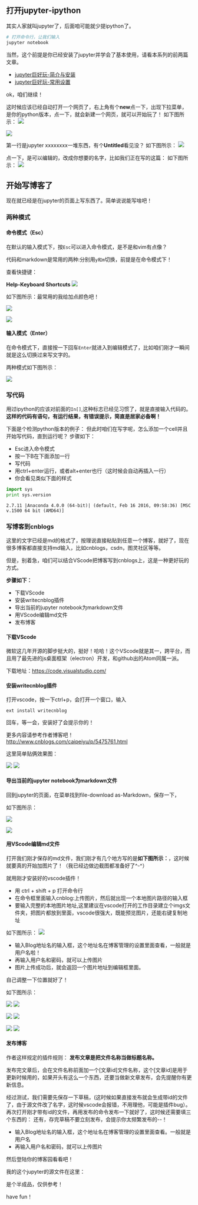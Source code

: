
## 打开jupyter-ipython

其实人家就叫jupyter了，后面咱可能就少提ipython了。


```python
# 打开命令行，让我们输入
jupyter notebook
```

当然，这个前提是你已经安装了jupyter并学会了基本使用，请看本系列的前两篇文章。

- [jupyter巨好玩-简介与安装](http://www.cnblogs.com/howiewang/p/jupyter-install.html)
- [jupyter巨好玩-常用设置](http://www.cnblogs.com/howiewang/p/ipython-config.html)

ok，咱们继续！

这时候应该已经自动打开一个网页了，右上角有个**new**点一下，出现下拉菜单，是你的python版本，点一下，就会新建一个网页，就可以开始玩了！
如下图所示：
![](http://images2015.cnblogs.com/blog/152871/201605/152871-20160517121457154-1469462433.png)

![](http://images2015.cnblogs.com/blog/152871/201605/152871-20160517121626716-1133231887.png)

第一行是jupyter xxxxxxxx一堆东西，有个**Untitled**看见没？
如下图所示：
![](http://images2015.cnblogs.com/blog/152871/201605/152871-20160517121613138-2038214039.png)

点一下，是可以编辑的，改成你想要的名字，比如我们正在写的这篇：
如下图所示：
![](http://images2015.cnblogs.com/blog/152871/201605/152871-20160517121709279-500684366.png)

## 开始写博客了

现在就已经是在jupyter的页面上写东西了。简单说说能写啥吧！

### 两种模式

#### 命令模式（Esc）

在默认的输入模式下，按`Esc`可以进入命令模式，是不是和vim有点像？

代码和markdown是常用的两种:分别用`y和m`切换，前提是在命令模式下！

查看快捷键：

**Help-Keyboard Shortcuts**
![](http://images2015.cnblogs.com/blog/152871/201605/152871-20160517121751341-2035020880.png)

如下图所示：最常用的我给加点颜色吧！

![](http://images2015.cnblogs.com/blog/152871/201605/152871-20160517121801935-2055948605.png)

![](http://images2015.cnblogs.com/blog/152871/201605/152871-20160517121814935-410116149.png)


#### 输入模式（Enter）

在命令模式下，直接按一下回车`Enter`就进入到编辑模式了，比如咱们刚才一瞬间就是这么切换过来写文字的。

两种模式如下图所示：

![](http://images2015.cnblogs.com/blog/152871/201605/152871-20160517121919263-580542349.png)

### 写代码

用过ipython的应该对前面的`In[]`,这种标志已经见习惯了，就是直接输入代码的。
**这样的代码有语句，有运行结果，有错误提示，简直是居家必备啊！**

下面是个检测python版本的例子：
但此时咱们在写字呢，怎么添加一个cell并且开始写代码，直到运行呢？
步骤如下：

- Esc进入命令模式
- 按一下B在下面添加一行
- 写代码
- 用ctrl+enter运行，或者alt+enter也行（这时候会自动再插入一行）
- 你会看见类似下面的样式


```python
import sys
print sys.version
```

    2.7.11 |Anaconda 4.0.0 (64-bit)| (default, Feb 16 2016, 09:58:36) [MSC v.1500 64 bit (AMD64)]
    

### 写博客到cnblogs

这里的文字已经是md的格式了，按理说直接粘贴到任意一个博客，就好了，现在很多博客都直接支持md输入，比如cnblogs，csdn，图灵社区等等。

但是，别着急，咱们可以结合VScode把博客写到cnblogs上，这是一种更好玩的方式。


**步骤如下：**

- 下载VScode
- 安装writecnblog插件
- 导出当前的jupyter notebook为markdown文件
- 用VScode编辑md文件
- 发布博客

#### 下载VScode

微软这几年开源的脚步挺大的，挺好！哈哈！这个VScode就是其一，跨平台，而且用了最先进的js桌面框架（electron）开发，和github出的Atom同属一派。

下载地址：https://code.visualstudio.com/


#### 安装writecnblog插件

打开vscode，按一下ctrl+p，会打开一个窗口，输入
```
ext install writecnblog
```
回车，等一会，安装好了会提示你的！


更多内容请参考作者博客吧！http://www.cnblogs.com/caipeiyu/p/5475761.html

这里简单贴俩效果图：

![](http://images2015.cnblogs.com/blog/248834/201605/248834-20160509223057812-1280028866.gif)
![](http://images2015.cnblogs.com/blog/248834/201605/248834-20160509224120812-627986082.gif)


#### 导出当前的jupyter notebook为markdown文件

回到jupyter的页面，在菜单找到file-download as-Markdown，保存一下，

如下图所示：

![](http://images2015.cnblogs.com/blog/152871/201605/152871-20160517121949529-11518631.png)

![](http://images2015.cnblogs.com/blog/152871/201605/152871-20160517121959216-1055185288.png)

#### 用VScode编辑md文件

打开我们刚才保存的md文件，我们刚才有几个地方写的是**如下图所示：**，这时候就要真的开始加图片了！（我已经边做边截图都准备好了^-^）

就用刚才安装好的vscode插件！

- 用 ctrl + shift + p 打开命令行
- 在命令框里面输入cnblog:上传图片，然后就出现一个本地图片路径的输入框
- 要输入完整的本地图片地址,这里建议在vscode打开的工作目录建立个imgs文件夹，把图片都放到里面，vscode很强大，既能预览图片，还能右键复制地址

如下图所示：
![](http://images2015.cnblogs.com/blog/152871/201605/152871-20160517121245326-191876841.png)

- 输入Blog地址名的输入框，这个地址名在博客管理的设置里面查看，一般就是用户名啦！
- 再输入用户名和密码，就可以上传图片
- 图片上传成功后，就会返回一个图片地址到编辑框里面。

自己调整一下位置就好了！

如下图所示：

![](http://images2015.cnblogs.com/blog/152871/201605/152871-20160517122119513-926954945.png)
![](http://images2015.cnblogs.com/blog/152871/201605/152871-20160517122130013-1278888278.png)

![](http://images2015.cnblogs.com/blog/152871/201605/152871-20160517122138029-754454210.png)
![](http://images2015.cnblogs.com/blog/152871/201605/152871-20160517122147654-1300361723.png)

![](http://images2015.cnblogs.com/blog/152871/201605/152871-20160517122157544-1880265535.png)
![](http://images2015.cnblogs.com/blog/152871/201605/152871-20160517122206560-326897936.png)

#### 发布博客

作者这样规定的插件规则：
**发布文章是把文件名称当做标题名称。**

发布完文章后，会在文件名称前面加一个[文章id]文件名称，这个[文章id]是用于更新时候用的，如果开头有这么一个东西，还要当做新文章发布，会先提醒你有更新信息。

经过测试，我们需要先保存一下草稿，(这时候如果直接发布就会生成带id的文件了，由于源文件改了名字，这时候vscode会报错，不用理他，可能是插件bug）。再次打开刚才带有id的文件，再用发布的命令发布一下就好了，这时候还需要填三个东西的：
还有，存完草稿不要立刻发布，会提示你太频繁发布的--！

- 输入Blog地址名的输入框，这个地址名在博客管理的设置里面查看。一般就是用户名
- 再输入用户名和密码，就可以上传图片

然后登陆你的博客园看看吧！

我的这个jupyter的源文件在这里：

是个半成品，仅供参考！


have fun！


